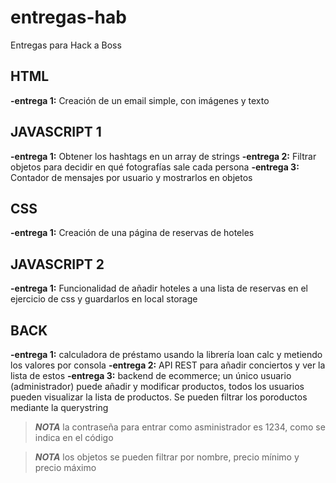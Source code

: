 # entregas-hab

Entregas para Hack a Boss

## HTML
**-entrega 1:** Creación de un email simple, con imágenes y texto

## JAVASCRIPT 1
**-entrega 1:** Obtener los hashtags en un array de strings
**-entrega 2:** Filtrar objetos para decidir en qué fotografías sale cada persona
**-entrega 3:** Contador de mensajes por usuario y mostrarlos en objetos

## CSS
**-entrega 1:** Creación de una página de reservas de hoteles

## JAVASCRIPT 2
**-entrega 1:** Funcionalidad de añadir hoteles a una lista de reservas en el ejercicio de css y guardarlos en local storage

## BACK
**-entrega 1:** calculadora de préstamo usando la librería loan calc y metiendo los valores por consola
**-entrega 2:** API REST para añadir conciertos y ver la lista de estos
**-entrega 3:** backend de ecommerce; un único usuario (administrador) puede añadir y modificar productos, todos los
                usuarios pueden visualizar la lista de productos. Se pueden filtrar los poroductos mediante la querystring
 >***NOTA*** la contraseña para entrar como asministrador es 1234, como se indica en el código

 >***NOTA*** los objetos se pueden filtrar por nombre, precio mínimo y precio máximo